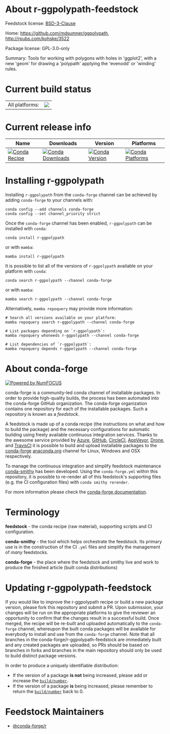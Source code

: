 About r-ggpolypath-feedstock
============================

Feedstock license: [BSD-3-Clause](https://github.com/conda-forge/r-ggpolypath-feedstock/blob/main/LICENSE.txt)

Home: https://github.com/mdsumner/ggpolypath, http://rpubs.com/kohske/3522

Package license: GPL-3.0-only

Summary: Tools for working with polygons with holes in 'ggplot2', with a new 'geom' for drawing a 'polypath' applying the 'evenodd' or 'winding' rules.

Current build status
====================


<table><tr><td>All platforms:</td>
    <td>
      <a href="https://dev.azure.com/conda-forge/feedstock-builds/_build/latest?definitionId=13739&branchName=main">
        <img src="https://dev.azure.com/conda-forge/feedstock-builds/_apis/build/status/r-ggpolypath-feedstock?branchName=main">
      </a>
    </td>
  </tr>
</table>

Current release info
====================

| Name | Downloads | Version | Platforms |
| --- | --- | --- | --- |
| [![Conda Recipe](https://img.shields.io/badge/recipe-r--ggpolypath-green.svg)](https://anaconda.org/conda-forge/r-ggpolypath) | [![Conda Downloads](https://img.shields.io/conda/dn/conda-forge/r-ggpolypath.svg)](https://anaconda.org/conda-forge/r-ggpolypath) | [![Conda Version](https://img.shields.io/conda/vn/conda-forge/r-ggpolypath.svg)](https://anaconda.org/conda-forge/r-ggpolypath) | [![Conda Platforms](https://img.shields.io/conda/pn/conda-forge/r-ggpolypath.svg)](https://anaconda.org/conda-forge/r-ggpolypath) |

Installing r-ggpolypath
=======================

Installing `r-ggpolypath` from the `conda-forge` channel can be achieved by adding `conda-forge` to your channels with:

```
conda config --add channels conda-forge
conda config --set channel_priority strict
```

Once the `conda-forge` channel has been enabled, `r-ggpolypath` can be installed with `conda`:

```
conda install r-ggpolypath
```

or with `mamba`:

```
mamba install r-ggpolypath
```

It is possible to list all of the versions of `r-ggpolypath` available on your platform with `conda`:

```
conda search r-ggpolypath --channel conda-forge
```

or with `mamba`:

```
mamba search r-ggpolypath --channel conda-forge
```

Alternatively, `mamba repoquery` may provide more information:

```
# Search all versions available on your platform:
mamba repoquery search r-ggpolypath --channel conda-forge

# List packages depending on `r-ggpolypath`:
mamba repoquery whoneeds r-ggpolypath --channel conda-forge

# List dependencies of `r-ggpolypath`:
mamba repoquery depends r-ggpolypath --channel conda-forge
```


About conda-forge
=================

[![Powered by
NumFOCUS](https://img.shields.io/badge/powered%20by-NumFOCUS-orange.svg?style=flat&colorA=E1523D&colorB=007D8A)](https://numfocus.org)

conda-forge is a community-led conda channel of installable packages.
In order to provide high-quality builds, the process has been automated into the
conda-forge GitHub organization. The conda-forge organization contains one repository
for each of the installable packages. Such a repository is known as a *feedstock*.

A feedstock is made up of a conda recipe (the instructions on what and how to build
the package) and the necessary configurations for automatic building using freely
available continuous integration services. Thanks to the awesome service provided by
[Azure](https://azure.microsoft.com/en-us/services/devops/), [GitHub](https://github.com/),
[CircleCI](https://circleci.com/), [AppVeyor](https://www.appveyor.com/),
[Drone](https://cloud.drone.io/welcome), and [TravisCI](https://travis-ci.com/)
it is possible to build and upload installable packages to the
[conda-forge](https://anaconda.org/conda-forge) [anaconda.org](https://anaconda.org/)
channel for Linux, Windows and OSX respectively.

To manage the continuous integration and simplify feedstock maintenance
[conda-smithy](https://github.com/conda-forge/conda-smithy) has been developed.
Using the ``conda-forge.yml`` within this repository, it is possible to re-render all of
this feedstock's supporting files (e.g. the CI configuration files) with ``conda smithy rerender``.

For more information please check the [conda-forge documentation](https://conda-forge.org/docs/).

Terminology
===========

**feedstock** - the conda recipe (raw material), supporting scripts and CI configuration.

**conda-smithy** - the tool which helps orchestrate the feedstock.
                   Its primary use is in the construction of the CI ``.yml`` files
                   and simplify the management of *many* feedstocks.

**conda-forge** - the place where the feedstock and smithy live and work to
                  produce the finished article (built conda distributions)


Updating r-ggpolypath-feedstock
===============================

If you would like to improve the r-ggpolypath recipe or build a new
package version, please fork this repository and submit a PR. Upon submission,
your changes will be run on the appropriate platforms to give the reviewer an
opportunity to confirm that the changes result in a successful build. Once
merged, the recipe will be re-built and uploaded automatically to the
`conda-forge` channel, whereupon the built conda packages will be available for
everybody to install and use from the `conda-forge` channel.
Note that all branches in the conda-forge/r-ggpolypath-feedstock are
immediately built and any created packages are uploaded, so PRs should be based
on branches in forks and branches in the main repository should only be used to
build distinct package versions.

In order to produce a uniquely identifiable distribution:
 * If the version of a package **is not** being increased, please add or increase
   the [``build/number``](https://docs.conda.io/projects/conda-build/en/latest/resources/define-metadata.html#build-number-and-string).
 * If the version of a package **is** being increased, please remember to return
   the [``build/number``](https://docs.conda.io/projects/conda-build/en/latest/resources/define-metadata.html#build-number-and-string)
   back to 0.

Feedstock Maintainers
=====================

* [@conda-forge/r](https://github.com/orgs/conda-forge/teams/r/)

